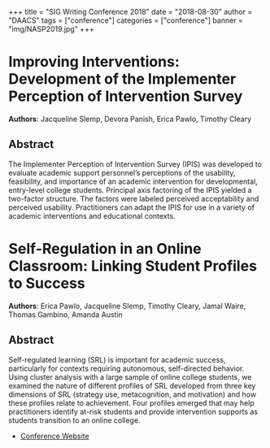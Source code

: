 +++
title = "SIG Writing Conference 2018"
date = "2018-08-30"
author = "DAACS"
tags = ["conference"]
categories = ["conference"]
banner = "img/NASP2019.jpg"
+++

# Improving Interventions: Development of the Implementer Perception of Intervention Survey

**Authors**: Jacqueline Slemp, Devora Panish, Erica Pawlo, Timothy Cleary

## Abstract

The Implementer Perception of Intervention Survey (IPIS) was developed to evaluate academic support personnel’s perceptions of the usability, feasibility, and importance of an academic intervention for developmental, entry-level college students. Principal axis factoring of the IPIS yielded a two-factor structure. The factors were labeled perceived acceptability and perceived usability. Practitioners can adapt the IPIS for use in a variety of academic interventions and educational contexts.

# Self-Regulation in an Online Classroom: Linking Student Profiles to Success

**Authors**: Erica Pawlo, Jacqueline Slemp, Timothy Cleary, Jamal Waire, Thomas Gambino, Amanda Austin

## Abstract

Self-regulated learning (SRL) is important for academic success, particularly for contexts requiring autonomous, self-directed behavior. Using cluster analysis with a large sample of online college students, we examined the nature of different profiles of SRL developed from three key dimensions of SRL (strategy use, metacognition, and motivation) and how these profiles relate to achievement. Four profiles emerged that may help practitioners identify at-risk students and provide intervention supports as students transition to an online college.

* [Conference Website](https://www.nasponline.org/professional-development/nasp-2019-annual-convention-x105)
